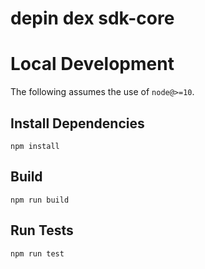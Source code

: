 # depin dex sdk-core 

# Local Development

The following assumes the use of `node@>=10`.

## Install Dependencies

`npm install`

## Build 

`npm run build`

## Run Tests

`npm run test`
